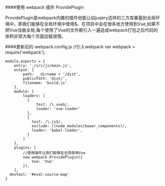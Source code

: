 ####使用 webpack 插件 ProvidePlugin
<p>ProvidePlugin是webpack内置的插件他能让如juqery这样的三方库暴露到全局环境中，即我们能够在全局环境中使用$。在项目中会在很多地方使用到Vue,如果不把Vue当做全局,每个使用了Vue的文件都引入一遍造成webpack打包之后代码的体积非常大每个页面加载很慢。</p>
    
####更新后的 webpack.config.js
    //引入webpack
    var webpack = require('webpack');
    
    module.exports = {
        entry: './src/js/main.js',
        output: {
            path: __dirname + '/dist',
            publicPath: 'dist/',
            filename: 'build.js'
        },
        module: {
            loaders: [
              {
                  test: /\.vue$/,
                  loader: 'vue-loader'
              },
              {
                test: /\.js$/,
                exclude: /(node_modules|bower_components)/,
                loader: 'babel-loader',
              }
            ]
        },
        plugins: [
            //使用插件让我们能够在全局使用Vue
            new webpack.ProvidePlugin({
                Vue: 'Vue'
            }),
        ],
      devtool: '#eval-source-map'
    }